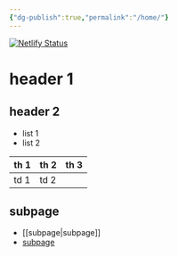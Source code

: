 ```yaml
---
{"dg-publish":true,"permalink":"/home/"}
---
```



[![Netlify Status](https://api.netlify.com/api/v1/badges/03a9cb1d-65aa-4026-a5c6-f39fe788435b/deploy-status)](https://app.netlify.com/sites/s2jin-digital-garden/deploys)

# header 1

## header 2

- list 1
- list 2 

| th 1 | th 2 | th 3 |
| ---- | ---- | ---- |
| td 1 | td 2       ||


## subpage

- [[subpage|subpage]]
- <a href='subpage'>subpage</a>